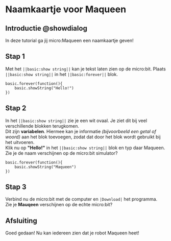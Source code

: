 # Naamkaartje voor Maqueen

## Introductie @showdialog

In deze tutorial ga jij micro:Maqueen een naamkaartje geven!

## Stap 1
Met het ``||basic:show string||`` kan je tekst laten zien op de micro:bit.
Plaats ``||basic:show string||`` in het ``||basic:forever||`` blok.

```blocks
basic.forever(function(){
    basic.showString("Hello!")
})
```

## Stap 2
In het ``||basic:show string||`` zie je een wit ovaal. Je ziet dit bij veel verschillende blokken terugkomen.  
Dit zijn **variabelen**. Hiermee kan je informatie *(bijvoorbeeld een getal of woord)* aan het blok toevoegen, zodat dat door het blok wordt gebruikt bij het uitvoeren.    
Klik nu op **"Hello!"** in het ``||basic:show string||`` blok en typ daar Maqueen.  
Zie je de naam verschijnen op de micro:bit simulator?

```blocks
basic.forever(function(){
    basic.showString("Maqueen")
})
```
## Stap 3
Verbind nu de micro:bit met de computer en ``|Download|`` het programma.  
Zie je **Mauqeen** verschijnen op de echte micro:bit?

## Afsluiting
Goed gedaan! Nu kan iedereen zien dat je robot Maqueen heet!